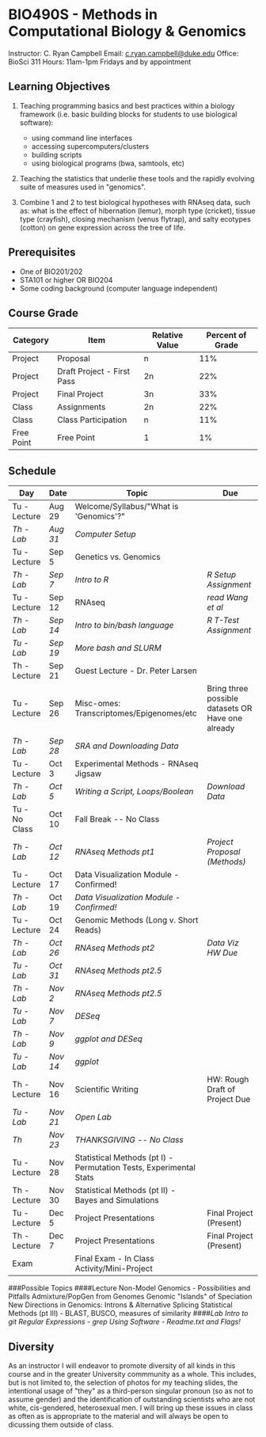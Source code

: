 # BIO490S - Methods in Computational Biology & Genomics

Instructor: C. Ryan Campbell
Email: [c.ryan.campbell@duke.edu](c.ryan.campbell@duke.edu)
Office: BioSci 311
Hours: 11am-1pm Fridays and by appointment

## Learning Objectives			
1. Teaching programming basics and best practices within a biology framework (i.e. basic building blocks for students to use biological software):
	* using command line interfaces
	* accessing supercomputers/clusters
	* building scripts
	* using biological programs (bwa, samtools, etc)

2. Teaching the statistics that underlie these tools and the rapidly evolving suite of measures used in "genomics".

3. Combine 1 and 2 to test biological hypotheses with RNAseq data, such as: what is the effect of hibernation (lemur), morph type (cricket), tissue type (crayfish), closing mechanism (venus flytrap), and salty ecotypes (cotton) on gene expression across the tree of life.

## Prerequisites
- One of BIO201/202
- STA101 or higher OR BIO204
- Some coding background (computer language independent)

## Course Grade
|Category|Item|Relative Value|Percent of Grade|
|--------|----|-------|----------------|
|Project|Proposal|n|11%|
|Project|Draft Project - First Pass|2n|22%|
|Project|Final Project|3n|33%|
|Class|Assignments|2n|22%|
|Class|Class Participation|n|11%|
|Free Point|Free Point|1|1%|

## Schedule
|Day|Date|Topic|Due|
|-------------|---------------|-----------------------------------------------------|-------------|
|Tu - Lecture|Aug 29|Welcome/Syllabus/"What is 'Genomics'?"||
|_Th - Lab_|_Aug 31_|_Computer Setup_||
|Tu - Lecture|Sep 5|Genetics vs. Genomics||
|_Th - Lab_|_Sep 7_|_Intro to R_|_R Setup Assignment_|
|Tu - Lecture|Sep 12|RNAseq|_read Wang et al_|
|_Th - Lab_|_Sep 14_|_Intro to bin/bash language_|_R T-Test Assignment_|
|_Tu - Lab_|_Sep 19_|_More bash and SLURM_||
|Th - Lecture|Sep 21|Guest Lecture - Dr. Peter Larsen||
|Tu - Lecture|Sep 26|Misc-omes: Transcriptomes/Epigenomes/etc|Bring three possible datasets OR Have one already|
|_Th - Lab_|_Sep 28_|_SRA and Downloading Data_||
|Tu - Lecture|Oct 3|Experimental Methods - RNAseq Jigsaw||
|_Th - Lab_|_Oct 5_|_Writing a Script, Loops/Boolean_|_Download Data_|
|Tu - No Class|Oct 10|Fall Break -- No Class||
|_Th - Lab_|_Oct 12_|_RNAseq Methods pt1_|_Project Proposal (Methods)_|
|Tu - Lecture|Oct 17|Data Visualization Module - Confirmed!||
|_Th - Lab_|Oct 19|_Data Visualization Module - Confirmed!_||
|Tu - Lecture|Oct 24|Genomic Methods (Long v. Short Reads)||
|_Th - Lab_|_Oct 26_|_RNAseq Methods pt2_|_Data Viz HW Due_|
|_Tu - Lab_|_Oct 31_|_RNAseq Methods pt2.5_||
|_Th - Lab_|_Nov 2_|_RNAseq Methods pt2.5_||
|_Tu - Lab_|_Nov 7_|_DESeq_||
|_Th - Lab_|_Nov 9_|_ggplot and DESeq_||
|_Tu - Lab_|_Nov 14_|_ggplot_||
|Th - Lecture|Nov 16|Scientific Writing|HW: Rough Draft of Project Due|
|_Tu - Lab_|_Nov 21_|_Open Lab_||
|_Th_|_Nov 23_|_THANKSGIVING -- No Class_||
|Tu - Lecture|Nov 28|Statistical Methods (pt I) - Permutation Tests, Experimental Stats||
|Th - Lecture|Nov 30|Statistical Methods (pt II) - Bayes and Simulations||
|Tu - Lecture|Dec 5|Project Presentations|Final Project (Present)|
|Th - Lecture|Dec 7|Project Presentations|Final Project (Present)|
|Exam| |Final Exam - In Class Activity/Mini-Project||

###Possible Topics
####Lecture
Non-Model Genomics - Possibilities and Pitfalls
Admixture/PopGen from Genomes
Genomic "Islands" of Speciation
New Directions in Genomics: Introns & Alternative Splicing
Statistical Methods (pt III) - BLAST, BUSCO, measures of similarity
####_Lab_
_Intro to git_
_Regular Expressions - grep_
_Using Software - Readme.txt and Flags!_


## Diversity
As an instructor I will endeavor to promote diversity of all kinds in this course and in the greater University commmunity as a whole. This includes, but is not limited to, the selection of photos for my teaching slides, the intentional usage of "they" as a third-person singular pronoun (so as not to assume gender) and the identification of outstanding scientists who are not white, cis-gendered, heterosexual men. I will bring up these issues in class as often as is appropriate to the material and will always be open to dicussing them outside of class.